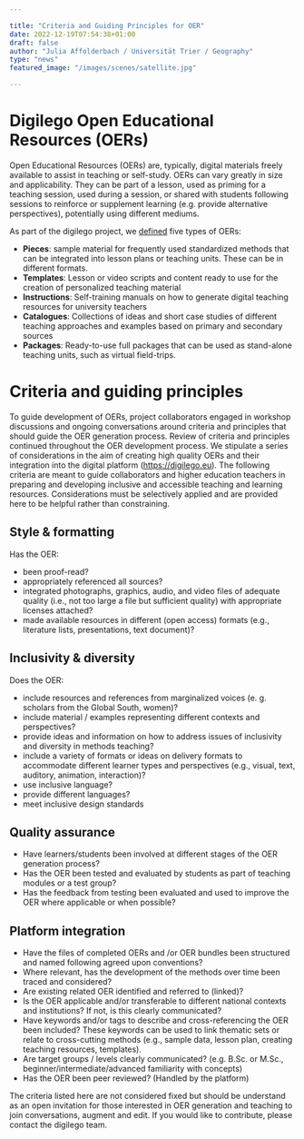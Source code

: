 ```yaml
---

title: "Criteria and Guiding Principles for OER"
date: 2022-12-19T07:54:38+01:00
draft: false
author: "Julia Affolderbach / Universität Trier / Geography"
type: "news"
featured_image: "/images/scenes/satellite.jpg"

---
```


# Digilego Open Educational Resources (OERs)

Open Educational Resources (OERs) are, typically, digital materials freely available to assist in teaching or self-study. OERs can vary greatly in size and applicability. They can be part of a lesson, used as priming for a teaching session, used during a session, or shared with students following sessions to reinforce or supplement learning (e.g. provide alternative perspectives), potentially using different mediums.

As part of the digilego project, we [defined](https://project.digilego.eu/project/#project-objectives-and-outputs) five types of OERs:
- **Pieces**: sample material for frequently used standardized methods that can be integrated into lesson plans or teaching units. These can be in different formats.
- **Templates**: Lesson or video scripts and content ready to use for the creation of personalized teaching material
- **Instructions**: Self-training manuals on how to generate digital teaching resources for university teachers
- **Catalogues**: Collections of ideas and short case studies of different teaching approaches and examples based on primary and secondary sources
- **Packages**: Ready-to-use full packages that can be used as stand-alone teaching units, such as virtual field-trips.

# Criteria and guiding principles

To guide development of OERs, project collaborators engaged in workshop discussions and ongoing conversations around criteria and principles that should guide the OER generation process. Review of criteria and principles continued throughout the OER development process. We stipulate a series of considerations in the aim of creating high quality OERs and their integration into the digital platform (https://digilego.eu). The following criteria are meant to guide collaborators and higher education teachers in preparing and developing inclusive and accessible teaching and learning resources. Considerations must be selectively applied and are provided here to be helpful rather than constraining.

## Style & formatting

Has the OER:
- been proof-read?
- appropriately referenced all sources?
- integrated photographs, graphics, audio, and video files of adequate quality (i.e., not too large a file but sufficient quality) with appropriate licenses attached?
- made available resources in different (open access) formats (e.g., literature lists, presentations, text document)?

## Inclusivity & diversity

Does the OER:
- include resources and references from marginalized voices (e. g. scholars from the Global South, women)?
- include material / examples representing different contexts and perspectives?
- provide ideas and information on how to address issues of inclusivity and diversity in methods teaching?
- include a variety of formats or ideas on delivery formats to accommodate different learner types and perspectives (e.g., visual, text, auditory, animation, interaction)?
- use inclusive language?
- provide different languages?
- meet inclusive design standards

## Quality assurance

- Have learners/students been involved at different stages of the OER generation process?
- Has the OER been tested and evaluated by students as part of teaching modules or a test group?
- Has the feedback from testing been evaluated and used to improve the OER where applicable or when possible?

## Platform integration

- Have the files of completed OERs and /or OER bundles been structured and named following agreed upon conventions?
- Where relevant, has the development of the methods over time been traced and considered?
- Are existing related OER identified and referred to (linked)?
- Is the OER applicable and/or transferable to different national contexts and institutions? If not, is this clearly communicated?
- Have keywords and/or tags to describe and cross-referencing the OER been included? These keywords can be used to link thematic sets or relate to cross-cutting methods (e.g., sample data, lesson plan, creating teaching resources, templates).
- Are target groups / levels clearly communicated? (e.g. B.Sc. or M.Sc., beginner/intermediate/advanced familiarity with concepts)
- Has the OER been peer reviewed? (Handled by the platform)

The criteria listed here are not considered fixed but should be understand as an open invitation for those interested in OER generation and teaching to join conversations, augment and edit. If you would like to contribute, please contact the digilego team.

